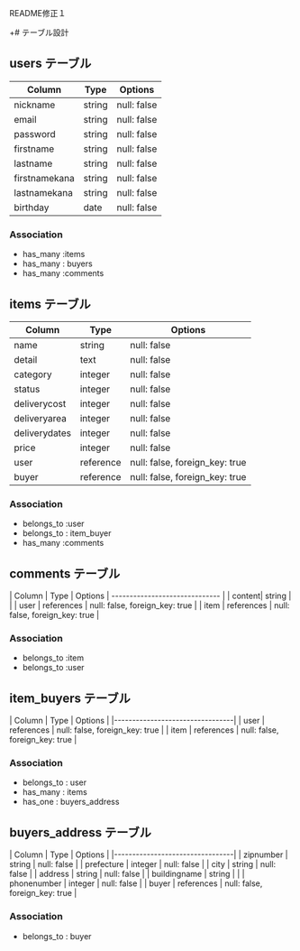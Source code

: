 README修正１

+# テーブル設計

## users テーブル

| Column   | Type   | Options     |
| -------- | ------ | ----------- |
| nickname | string | null: false |
| email    | string | null: false |
| password | string   | null: false |
| firstname| string   | null: false |
| lastname | string   | null: false |
| firstnamekana| string   | null: false |
| lastnamekana | string   | null: false |
| birthday | date   | null: false |

### Association

- has_many :items
- has_many : buyers
- has_many :comments



## items テーブル

| Column   | Type   | Options     |
| ------   | ------ | ----------- |
| name  | string | null: false |
| detail  | text | null: false |
| category | integer | null: false |
| status   | integer | null: false   |
| deliverycost | integer | null: false |
| deliveryarea | integer | null: false |
| deliverydates | integer | null: false |
| price     | integer | null: false |
| user  | reference | null: false, foreign_key: true |
| buyer | reference | null: false, foreign_key: true |

### Association

- belongs_to :user
- belongs_to : item_buyer
- has_many :comments



## comments テーブル
| Column   | Type   | Options     |
------------------------------ |
| content| string     |                                |
| user   | references | null: false, foreign_key: true |
| item   | references | null: false, foreign_key: true |

### Association

- belongs_to :item
- belongs_to :user



## item_buyers テーブル
| Column   | Type   | Options     |
|---------------------------------|
| user    | references | null: false, foreign_key: true |
| item    | references | null: false, foreign_key: true |


### Association

- belongs_to : user
- has_many : items
- has_one : buyers_address


## buyers_address テーブル
| Column   | Type   | Options     |
|---------------------------------|
| zipnumber    | string | null: false   | 
| prefecture   | integer | null: false   |
| city         | string | null: false |
| address      | string | null: false   |
| buildingname | string |              |
| phonenumber  | integer | null: false |
| buyer        | references | null: false, foreign_key: true |


### Association

- belongs_to : buyer


